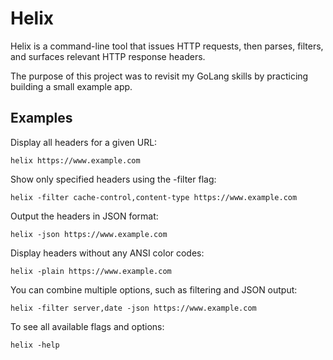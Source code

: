 # Helix
Helix is a command-line tool that issues HTTP requests, then parses, filters, and surfaces relevant HTTP response headers. 

The purpose of this project was to revisit my GoLang skills by practicing building a small example app.

## Examples

Display all headers for a given URL:
```
helix https://www.example.com
```

Show only specified headers using the -filter flag:
```
helix -filter cache-control,content-type https://www.example.com
```

Output the headers in JSON format:
```
helix -json https://www.example.com
```

Display headers without any ANSI color codes:
```
helix -plain https://www.example.com
```

You can combine multiple options, such as filtering and JSON output:
```
helix -filter server,date -json https://www.example.com
```

To see all available flags and options:
```
helix -help
```
